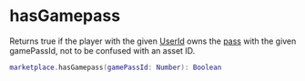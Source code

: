 # hasGamepass

Returns true if the player with the given [UserId](https://create.roblox.com/docs/reference/engine/classes/Player#UserId) owns the [pass](https://create.roblox.com/docs/production/monetization/game-passes) with the given gamePassId, not to be confused with an asset ID.

```lua
marketplace.hasGamepass(gamePassId: Number): Boolean
```
